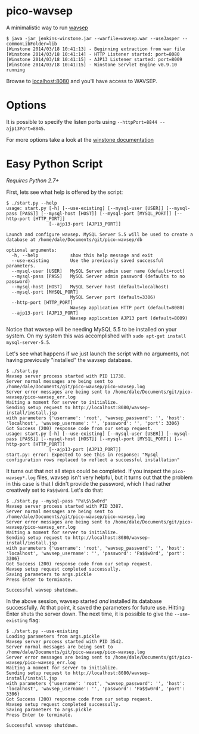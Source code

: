 pico-wavsep
===========

A minimalistic way to run [wavsep](https://code.google.com/p/wavsep/)

```console
$ java -jar jenkins-winstone.jar --warfile=wavsep.war --useJasper --commonLibFolder=lib
[Winstone 2014/03/18 10:41:13] - Beginning extraction from war file
[Winstone 2014/03/18 10:41:14] - HTTP Listener started: port=8080
[Winstone 2014/03/18 10:41:15] - AJP13 Listener started: port=8009
[Winstone 2014/03/18 10:41:15] - Winstone Servlet Engine v0.9.10 running
```

Browse to [localhost:8080](http://localhost:8080) and you'll have access to WAVSEP.

Options
=======

It is possible to specify the listen ports using `--httpPort=8844 --ajp13Port=8845`.

For more options take a look at the [winstone documentation](http://winstone.sourceforge.net/#commandLine)

Easy Python Script
==================

_Requires Python 2.7+_

First, lets see what help is offered by the script:

```console
$ ./start.py --help
usage: start.py [-h] [--use-existing] [--mysql-user [USER]] [--mysql-pass [PASS]] [--mysql-host [HOST]] [--mysql-port [MYSQL_PORT]] [--http-port [HTTP_PORT]]
                [--ajp13-port [AJP13_PORT]]

Launch and configure wavsep. MySQL Server 5.5 will be used to create a database at /home/dale/Documents/git/pico-wavsep/db

optional arguments:
  -h, --help            show this help message and exit
  --use-existing        Use the previously saved successful parameters.
  --mysql-user [USER]   MySQL Server admin user name (default=root)
  --mysql-pass [PASS]   MySQL Server admin password (defaults to no password)
  --mysql-host [HOST]   MySQL Server host (default=localhost)
  --mysql-port [MYSQL_PORT]
                        MySQL Server port (default=3306)
  --http-port [HTTP_PORT]
                        Wavsep application HTTP port (default=8080)
  --ajp13-port [AJP13_PORT]
                        Wavsep application AJP13 port (default=8009)
```

Notice that wavsep will be needing MySQL 5.5 to be installed on your system.
On my system this was accomplished with
`sudo apt-get install mysql-server-5.5`.

Let's see what happens if we just launch the script with no arguments, not
having previously "installed" the wavsep database.

```console
$ ./start.py
Wavsep server process started with PID 11738.
Server normal messages are being sent to /home/dale/Documents/git/pico-wavsep/pico-wavsep.log
Server error messages are being sent to /home/dale/Documents/git/pico-wavsep/pico-wavsep_err.log
Waiting a moment for server to initialize.
Sending setup request to http://localhost:8080/wavsep-install/install.jsp
with parameters {'username': 'root', 'wavsep_password': '', 'host': 'localhost', 'wavsep_username': '', 'password': '', 'port': 3306}
Got Success (200) response code from our setup request.
usage: start.py [-h] [--use-existing] [--mysql-user [USER]] [--mysql-pass [PASS]] [--mysql-host [HOST]] [--mysql-port [MYSQL_PORT]] [--http-port [HTTP_PORT]]
                [--ajp13-port [AJP13_PORT]]
start.py: error: Expected to see this in response: "Mysql configuration rows replaced to reflect a successful installation"
```

It turns out that not all steps could be completed. If you inspect the
`pico-wavsep*.log` files, wavsep isn't very helpful, but it turns out that
the problem in this case is that I didn't provide the password, which I had
rather creatively set to `Pa$$w0rd`. Let's do that:

```console
$ ./start.py --mysql-pass "Pa\$\$w0rd"
Wavsep server process started with PID 3387.
Server normal messages are being sent to /home/dale/Documents/git/pico-wavsep/pico-wavsep.log
Server error messages are being sent to /home/dale/Documents/git/pico-wavsep/pico-wavsep_err.log
Waiting a moment for server to initialize.
Sending setup request to http://localhost:8080/wavsep-install/install.jsp
with parameters {'username': 'root', 'wavsep_password': '', 'host': 'localhost', 'wavsep_username': '', 'password': 'Pa$$w0rd', 'port': 3306}
Got Success (200) response code from our setup request.
Wavsep setup request completed successully.
Saving parameters to args.pickle
Press Enter to terminate.

Successful wavsep shutdown.
```

In the above session, wavsep started _and_ installed its database
successfully. At that point, it saved the parameters for future use. Hitting
Enter shuts the server down. The next time, it is possible to give the
`--use-existing` flag:


```console
$ ./start.py --use-existing
Loading parameters from args.pickle
Wavsep server process started with PID 3542.
Server normal messages are being sent to /home/dale/Documents/git/pico-wavsep/pico-wavsep.log
Server error messages are being sent to /home/dale/Documents/git/pico-wavsep/pico-wavsep_err.log
Waiting a moment for server to initialize.
Sending setup request to http://localhost:8080/wavsep-install/install.jsp
with parameters {'username': 'root', 'wavsep_password': '', 'host': 'localhost', 'wavsep_username': '', 'password': 'Pa$$w0rd', 'port': 3306}
Got Success (200) response code from our setup request.
Wavsep setup request completed successully.
Saving parameters to args.pickle
Press Enter to terminate.

Successful wavsep shutdown.
```